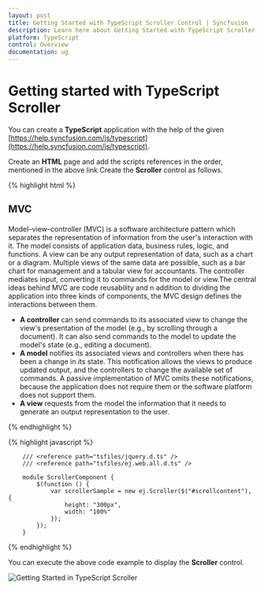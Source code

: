 ```yaml
---
layout: post
title: Getting Started with TypeScript Scroller Control | Syncfusion
description: Learn here about Getting Started with TypeScript Scroller Control support in Syncfusion, its elements, and more
platform: TypeScript
control: Overview
documentation: ug
---
```


# Getting started with TypeScript Scroller

You can create a **TypeScript** application with the help of the given [https://help.syncfusion.com/js/typescript](https://help.syncfusion.com/js/typescript).

Create an **HTML** page and add the scripts references in the order, mentioned in the above link Create the **Scroller** control as follows.

{% highlight html %}

<body>
   <div id="scrollcontent">
            <div>
                <div class="sampleContent">
                    <h3 style="font-size: 20px;">MVC</h3>
                    <div>
                        <p>
                            Model–view–controller (MVC) is a software architecture pattern which separates the
                            representation of information from the user's interaction with it.
                            The model consists of application data, business rules, logic, and functions. A view can be any
                            output representation of data, such as a chart or a diagram. Multiple views of the same data
                            are possible, such as a bar chart for management and a tabular view for accountants.
                            The controller mediates input, converting it to commands for the model or view.The central
                            ideas behind MVC are code reusability and n addition to dividing the application into three
                            kinds of components, the MVC design defines the interactions between them.
                        </p>
                        <ul>
                            <li>
                                <b>A controller </b>can send commands to its associated view to change the view's presentation of the model (e.g., by scrolling through a document).
                                It can also send commands to the model to update the model's state (e.g., editing a document).
                            </li>
                            <li>
                                <b>A model</b> notifies its associated views and controllers when there has been a change in its state. This notification allows the views to produce updated output, and the controllers to change the available set of commands.
                                A passive implementation of MVC omits these notifications, because the application does not require them or the software platform does not support them.
                            </li>
                            <li>
                                <b>A view</b> requests from the model the information that it needs to generate an output representation to the user.
                            </li>
                        </ul>
                    </div>
                </div>
            </div>
        </div>
</body>

{% endhighlight %}

{% highlight javascript %}

        /// <reference path="tsfiles/jquery.d.ts" />
        /// <reference path="tsfiles/ej.web.all.d.ts" />

        module ScrollerComponent {
            $(function () {
                var scrollerSample = new ej.Scroller($("#scrollcontent"), {
                    height: "300px",
                    width: "100%"
                });
            });
        }

{% endhighlight %}

You can execute the above code example to display the **Scroller** control.

![Getting Started in TypeScript Scroller](getting-started_images/getting-started_img1.png)